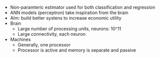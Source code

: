 - Non-paramteric estimator used for both classification and regression
- ANN models (perceptron) take inspiration from the brain
- AIm: build better systens to increase economic utility
- Brain
	- Large number of processing units, neurons: 10^11
	- Large connectivity, each neuron 
- Machines
	- Generally, one processor
	- Processor is active and memory is separate and passive